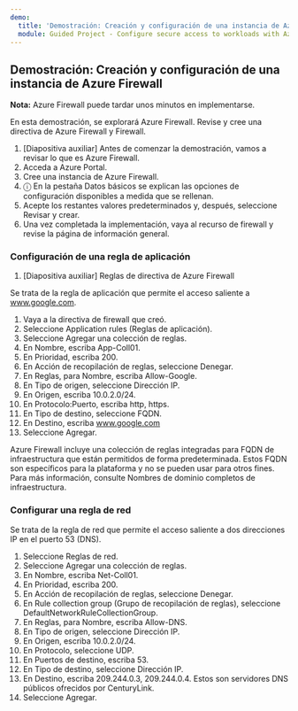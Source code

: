 ```yaml
---
demo:
  title: 'Demostración: Creación y configuración de una instancia de Azure Firewall'
  module: Guided Project - Configure secure access to workloads with Azure virtual networking services
---
```

## Demostración: Creación y configuración de una instancia de Azure Firewall

**Nota:** Azure Firewall puede tardar unos minutos en implementarse.

En esta demostración, se explorará Azure Firewall.
Revise y cree una directiva de Azure Firewall y Firewall.
1.  [Diapositiva auxiliar] Antes de comenzar la demostración, vamos a revisar lo que es Azure Firewall.
2.  Acceda a Azure Portal.
3.  Cree una instancia de Azure Firewall.
4.  ⓘ En la pestaña Datos básicos se explican las opciones de configuración disponibles a medida que se rellenan. 
5.  Acepte los restantes valores predeterminados y, después, seleccione Revisar y crear.
6.  Una vez completada la implementación, vaya al recurso de firewall y revise la página de información general. 


### Configuración de una regla de aplicación 

1. [Diapositiva auxiliar] Reglas de directiva de Azure Firewall

Se trata de la regla de aplicación que permite el acceso saliente a www.google.com.
1.  Vaya a la directiva de firewall que creó.
2.  Seleccione Application rules (Reglas de aplicación).
3.  Seleccione Agregar una colección de reglas.
4.  En Nombre, escriba App-Coll01.
5.  En Prioridad, escriba 200.
6.  En Acción de recopilación de reglas, seleccione Denegar.
7.  En Reglas, para Nombre, escriba Allow-Google.
8.  En Tipo de origen, seleccione Dirección IP.
9.  En Origen, escriba 10.0.2.0/24.
10. En Protocolo:Puerto, escriba http, https.
11. En Tipo de destino, seleccione FQDN.
12. En Destino, escriba www.google.com
13. Seleccione Agregar.

Azure Firewall incluye una colección de reglas integradas para FQDN de infraestructura que están permitidos de forma predeterminada. Estos FQDN son específicos para la plataforma y no se pueden usar para otros fines. Para más información, consulte Nombres de dominio completos de infraestructura.

### Configurar una regla de red
Se trata de la regla de red que permite el acceso saliente a dos direcciones IP en el puerto 53 (DNS).
1.  Seleccione Reglas de red.
2.  Seleccione Agregar una colección de reglas.
3.  En Nombre, escriba Net-Coll01.
4.  En Prioridad, escriba 200.
5.  En Acción de recopilación de reglas, seleccione Denegar.
6.  En Rule collection group (Grupo de recopilación de reglas), seleccione DefaultNetworkRuleCollectionGroup.
7.  En Reglas, para Nombre, escriba Allow-DNS.
8.  En Tipo de origen, seleccione Dirección IP.
9.  En Origen, escriba 10.0.2.0/24.
10. En Protocolo, seleccione UDP.
11. En Puertos de destino, escriba 53.
12. En Tipo de destino, seleccione Dirección IP.
13. En Destino, escriba 209.244.0.3, 209.244.0.4.
Estos son servidores DNS públicos ofrecidos por CenturyLink.
14. Seleccione Agregar.

